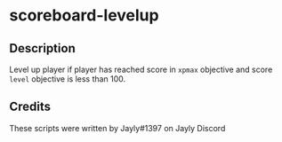 # scoreboard-levelup

## Description
Level up player if player has reached score in `xpmax` objective and score `level` objective is less than 100.

## Credits
These scripts were written by Jayly#1397 on Jayly Discord
